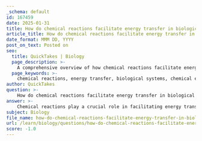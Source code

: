 ```yaml
---
_schema: default
id: 167459
date: 2025-01-31
title: How do chemical reactions facilitate energy transfer in biological systems?
article_title: How do chemical reactions facilitate energy transfer in biological systems?
date_format: MMM DD, YYYY
post_on_text: Posted on
seo:
  title: QuickTakes | Biology
  page_description: >-
    A comprehensive overview of how chemical reactions facilitate energy transfer in biological systems, including topics like cellular metabolism, enzymatic catalysis, and metabolic pathways.
  page_keywords: >-
    chemical reactions, energy transfer, biological systems, chemical energy storage, cellular metabolism, bioenergetics, enzymatic catalysis, metabolic pathways, environmental regulation, compartmentalization, ATP production, oxidation, reduction reactions, glycolysis, citric acid cycle, oxidative phosphorylation, photosynthesis
author: QuickTakes
question: >-
    How do chemical reactions facilitate energy transfer in biological systems?
answer: >-
    Chemical reactions play a crucial role in facilitating energy transfer in biological systems through various interconnected processes. Here’s a detailed explanation of how this occurs:\n\n1. **Chemical Energy Storage**: Biological systems store energy in the form of chemical energy within organic molecules, such as sugars and fats. These molecules serve as energy reservoirs that can be transformed into usable energy through chemical reactions.\n\n2. **Cellular Metabolism**: The process of energy production within cells involves a series of coordinated chemical pathways, primarily consisting of oxidation and reduction (redox) reactions. In these reactions, oxidation involves the loss of electrons from a molecule, while reduction involves the gain of electrons by another molecule. This electron transfer is fundamental to energy metabolism, as it allows for the conversion of stored chemical energy into forms that can be utilized by the cell, such as adenosine triphosphate (ATP).\n\n3. **Bioenergetics**: The concept of bioenergetics encompasses the flow of energy through living systems. Cellular processes, including the synthesis and breakdown of complex molecules, occur through stepwise chemical reactions. Some reactions are exergonic (release energy), while others are endergonic (require energy input). This balance is essential for maintaining cellular functions and overall organismal health.\n\n4. **Enzymatic Catalysis**: Enzymes are biological catalysts that facilitate chemical reactions by lowering the activation energy required for the reactions to proceed. They form temporary bonds with substrates, stabilizing the transition state and enhancing the rate of reaction. This catalytic action is vital for efficient energy transfer, as it allows metabolic pathways to operate at the necessary speeds to meet cellular demands.\n\n5. **Metabolic Pathways**: Metabolic pathways consist of a series of interconnected chemical reactions that modify starting molecules into final products through various intermediates. These pathways are tightly regulated and can adapt to the energy needs of the organism. For example, during cellular respiration, glucose is broken down through glycolysis, the citric acid cycle, and oxidative phosphorylation, ultimately producing ATP.\n\n6. **Environmental Regulation**: The activity of enzymes and metabolic pathways is influenced by environmental factors such as temperature and pH. These factors can affect enzyme structure and function, thereby impacting the efficiency of energy transfer processes.\n\n7. **Compartmentalization**: In eukaryotic cells, compartmentalization (e.g., within mitochondria and chloroplasts) enhances the efficiency of energy transfer. For instance, mitochondria are the sites of ATP production through oxidative phosphorylation, while chloroplasts facilitate the conversion of light energy into chemical energy during photosynthesis.\n\nIn summary, chemical reactions are fundamental to energy transfer in biological systems, enabling organisms to convert stored chemical energy into usable forms through a series of regulated and efficient processes. Understanding these mechanisms is essential for comprehending how life sustains itself and adapts to changing environments.
subject: Biology
file_name: how-do-chemical-reactions-facilitate-energy-transfer-in-biological-systems.md
url: /learn/biology/questions/how-do-chemical-reactions-facilitate-energy-transfer-in-biological-systems
score: -1.0
---
```


&nbsp;